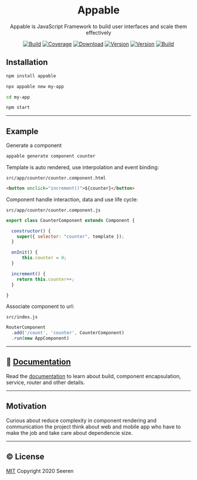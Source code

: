 <h1 align="center">Appable</h2>

<p align="center">
Appable is JavaScript Framework to build user interfaces and scale them effectively
</p>

<p align="center">
<a href="https://travis-ci.org/seeren/appable"><img src="https://travis-ci.org/seeren/appable.svg?branch=master" alt="Build"></a>
<a href="https://coveralls.io/github/seeren/appable?branch=master"><img src="https://coveralls.io/repos/github/seeren/appable/badge.svg?branch=master" alt="Coverage"></a>
<a href="https://www.npmjs.com/package/appable"><img src="https://img.shields.io/npm/dt/appable.svg" alt="Download"></a>
<a href="https://www.npmjs.com/package/appable"><img src="https://img.shields.io/npm/v/appable.svg" alt="Version"></a>
<a href="./LICENSE"><img src="https://img.shields.io/npm/l/appable.svg" alt="Version"></a>
<a href="https://www.codacy.com/manual/seeren/appable?utm_source=github.com&amp;utm_medium=referral&amp;utm_content=seeren/appable&amp;utm_campaign=Badge_Grade"><img src="https://api.codacy.com/project/badge/Grade/5de3e97bcbe74350a5a6c47b99b4b735" alt="Build"></a>
</p>

## Installation

```bash
npm install appable

npx appable new my-app

cd my-app

npm start
```

___

## Example

Generate a component

```bash
appable generate component counter
```

Template is auto rendered, use interpolation and event binding:

`src/app/counter/counter.component.html`

```html
<button onclick="increment()">${counter}</button>
```

Component handle interaction, data and use life cycle:

`src/app/counter/counter.component.js`

```js
export class CounterComponent extends Component {

  constructor() {
    super({ selector: "counter", template });
  }

  onInit() {
      this.counter = 0;
  }

  increment() {
    return this.counter++;
  }

}
```

Associate component to url:

`src/index.js`

```js
RouterComponent
  .add('/count', 'counter', CounterComponent)
  .run(new AppComponent)
```
___

## 📘 [Documentation](https://github.com/seeren/appable/wiki/)

Read the [documentation](https://github.com/seeren/appable/wiki) to learn about build, component encapsulation, service, router and other details.

___

## Motivation

Curious about reduce complexity in component rendering and communication the project think about web and mobile app who have to make the job and take care about dependencie size.

___

## ©️ License

[MIT](LICENSE) Copyright 2020 Seeren